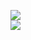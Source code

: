 [![](https://img.shields.io/badge/Made%20With-Github%20Spray-lightgrey.svg?style=for-the-badge&logo=github)](https://github.com/Annihil/github-spray#28984)  
[![](https://i.imgur.com/2DrTn0Z.gif)](https://github.com/Annihil/github-spray)